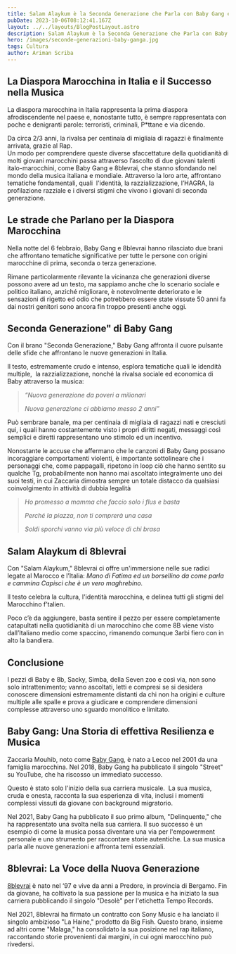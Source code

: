 ```yaml
---
title: Salam Alaykum è la Seconda Generazione che Parla con Baby Gang e 8blevrai
pubDate: 2023-10-06T08:12:41.167Z
layout: ../../layouts/BlogPostLayout.astro
description: Salam Alaykum è la Seconda Generazione che Parla con Baby Gang e 8blevrai
hero: /images/seconde-generazioni-baby-ganga.jpg
tags: Cultura
author: Ariman Scriba
---
```

## La Diaspora Marocchina in Italia e il Successo nella Musica

La diaspora marocchina in Italia rappresenta la prima diaspora afrodiscendente nel paese e, nonostante tutto, è sempre rappresentata con poche e denigranti parole: terroristi, criminali, P*ttane e via dicendo.

Da circa 2/3 anni, la rivalsa per centinaia di migliaia di ragazzi è finalmente arrivata, grazie al Rap.\
Un modo per comprendere queste diverse sfaccettature della quotidianità di molti giovani marocchini passa attraverso l’ascolto di due giovani talenti italo-marocchini, come Baby Gang e 8blevrai, che stanno sfondando nel mondo della musica italiana e mondiale. Attraverso la loro arte, affrontano tematiche fondamentali, quali  l'identità, la razzializzazione, l’HAGRA, la profilazione razziale e i diversi stigmi che vivono i giovani di seconda generazione.

## Le strade che Parlano per la Diaspora Marocchina

Nella notte del 6 febbraio, Baby Gang e 8blevrai hanno rilasciato due brani che affrontano tematiche significative per tutte le persone con origini marocchine di prima, seconda o terza generazione. 

Rimane particolarmente rilevante la vicinanza che generazioni diverse possono avere ad un testo, ma sappiamo anche che lo scenario sociale e politico italiano, anziché migliorare, è notevolmente deteriorato e le sensazioni di rigetto ed odio che potrebbero essere state vissute 50 anni fa dai nostri genitori sono ancora fin troppo presenti anche oggi.

## Seconda Generazione" di Baby Gang

Con il brano "Seconda Generazione," Baby Gang affronta il cuore pulsante delle sfide che affrontano le nuove generazioni in Italia. 

Il testo, estremamente crudo e intenso, esplora tematiche quali le idendità multiple,  la razzializzazione, nonché la rivalsa sociale ed economica di Baby attraverso la musica:

> *“Nuova generazione da poveri a milionari*
>
> *Nuova generazione ci abbiamo messo 2 anni”*

Può sembrare banale, ma per centinaia di migliaia di ragazzi nati e cresciuti qui, i quali hanno costantemente visto i propri diritti negati, messaggi così semplici e diretti rappresentano uno stimolo ed un incentivo.

Nonostante le accuse che affermano che le canzoni di Baby Gang possano incoraggiare comportamenti violenti, è importante sottolineare che i personaggi che, come pappagalli, ripetono in loop ciò che hanno sentito su qualche Tg, probabilmente non hanno mai ascoltato integralmente uno dei suoi testi, in cui Zaccaria dimostra sempre un totale distacco da qualsiasi coinvolgimento in attività di dubbia legalità

> *Ho promesso a mamma che faccio solo i flus e basta*
>
> *Perché la piazza, non ti comprerà una casa*
>
> *Soldi sporchi vanno via più veloce di chi brasa*

## Salam Alaykum di 8blevrai

Con "Salam Alaykum," 8blevrai ci offre un'immersione nelle sue radici legate al Marocco e l’Italia: *Mano di Fatima ed un borsellino da come parla e cammina Capisci che è un vero maghrebino.*

Il testo celebra la cultura, l'identità marocchina, e delinea tutti gli stigmi del Marocchino f’talien.

Poco c’è da aggiungere, basta sentire il pezzo per essere completamente catapultati nella quotidianità di un marocchino che come 8B viene visto dall’Italiano medio come spaccino, rimanendo comunque 3arbi fiero con in alto la bandiera.

## Conclusione

I pezzi di Baby e 8b, Sacky, Simba, della Seven zoo e così via, non sono solo intrattenimento; vanno ascoltati, letti e compresi se si desidera conoscere dimensioni estremamente distanti da chi non ha origini e culture multiple alle spalle e prova a giudicare e comprendere dimensioni complesse attraverso uno sguardo monolitico e limitato.  

## Baby Gang: Una Storia di effettiva Resilienza e Musica

Zaccaria Mouhib, noto come [Baby Gang](https://www.instagram.com/babygang_1/), è nato a Lecco nel 2001 da una famiglia marocchina. Nel 2018, Baby Gang ha pubblicato il singolo "Street" su YouTube, che ha riscosso un immediato successo. 

Questo è stato solo l'inizio della sua carriera musicale.  La sua musica, cruda e onesta, racconta la sua esperienza di vita, inclusi i momenti complessi vissuti da giovane con background migratorio.

Nel 2021, Baby Gang ha pubblicato il suo primo album, "Delinquente," che ha rappresentato una svolta nella sua carriera. Il suo successo è un esempio di come la musica possa diventare una via per l'empowerment personale e uno strumento per raccontare storie autentiche. La sua musica parla alle nuove generazioni e affronta temi essenziali.

## 8blevrai: La Voce della Nuova Generazione[](https://www.instagram.com/8blevrai/)

[8blevrai](https://www.instagram.com/8blevrai/) è nato nel ‘97 e vive da anni a Predore, in provincia di Bergamo. Fin da giovane, ha coltivato la sua passione per la musica e ha iniziato la sua carriera pubblicando il singolo "Desolè" per l'etichetta Tempo Records.

Nel 2021, 8blevrai ha firmato un contratto con Sony Music e ha lanciato il singolo ambizioso "La Haine," prodotto da Big Fish. Questo brano, insieme ad altri come "Malaga," ha consolidato la sua posizione nel rap italiano, raccontando storie provenienti dai margini, in cui ogni marocchino può rivedersi.